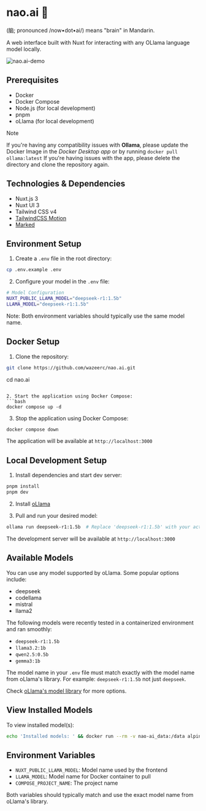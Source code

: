 # nao.ai 🧠
(脑; pronounced /now•dot•ai/) means "brain" in Mandarin.

A web interface built with Nuxt for interacting with any OLlama language model locally.

![nao.ai-demo](https://github.com/user-attachments/assets/43c6f5e6-a1a6-4005-a413-602ce0eb4379)

## Prerequisites

- Docker
- Docker Compose
- Node.js (for local development)
- pnpm
- oLlama (for local development)

> [!NOTE]
> If you're having any compatibility issues with **Ollama**, please update the Docker Image in the _Docker Desktop app_ or by running `docker pull ollama:latest`
> If you're having issues with the app, please delete the directory and clone the repository again.

## Technologies & Dependencies

- Nuxt.js 3
- Nuxt UI 3
- Tailwind CSS v4
- [TailwindCSS Motion](https://github.com/romboHQ/tailwindcss-motion)
- [Marked](https://github.com/markedjs/marked)

## Environment Setup

1. Create a `.env` file in the root directory:
```bash
cp .env.example .env
```

2. Configure your model in the `.env` file:
```bash
# Model Configuration
NUXT_PUBLIC_LLAMA_MODEL="deepseek-r1:1.5b"
LLAMA_MODEL="deepseek-r1:1.5b"
```

Note: Both environment variables should typically use the same model name.

## Docker Setup

1. Clone the repository:
```bash
git clone https://github.com/wazeerc/nao.ai.git
```
cd nao.ai
```

2. Start the application using Docker Compose:
```bash
docker compose up -d
```

3. Stop the application using Docker Compose:
```bash
docker compose down
```

The application will be available at `http://localhost:3000`

## Local Development Setup

1. Install dependencies and start dev server:
```bash
pnpm install
pnpm dev
```

2. Install [oLlama](https://ollama.com)

3. Pull and run your desired model:
```bash
ollama run deepseek-r1:1.5b  # Replace 'deepseek-r1:1.5b' with your actual model name
```

The development server will be available at `http://localhost:3000`

## Available Models

You can use any model supported by oLlama. Some popular options include:
- deepseek
- codellama
- mistral
- llama2

The following models were recently tested in a containerized environment and ran smoothly:
- `deepseek-r1:1.5b`
- `llama3.2:1b`
- `qwen2.5:0.5b`
- `gemma3:1b`

The model name in your `.env` file must match exactly with the model name from oLlama's library.
For example: `deepseek-r1:1.5b` not just `deepseek`.

Check [oLlama's model library](https://ollama.com/library) for more options.

## View Installed Models

To view installed model(s):

```bash
echo 'Installed models: ' && docker run --rm -v nao-ai_data:/data alpine ls /data/models/manifests/registry.ollama.ai/library
```

## Environment Variables

- `NUXT_PUBLIC_LLAMA_MODEL`: Model name used by the frontend
- `LLAMA_MODEL`: Model name for Docker container to pull
- `COMPOSE_PROJECT_NAME`: The project name

Both variables should typically match and use the exact model name from oLlama's library.

